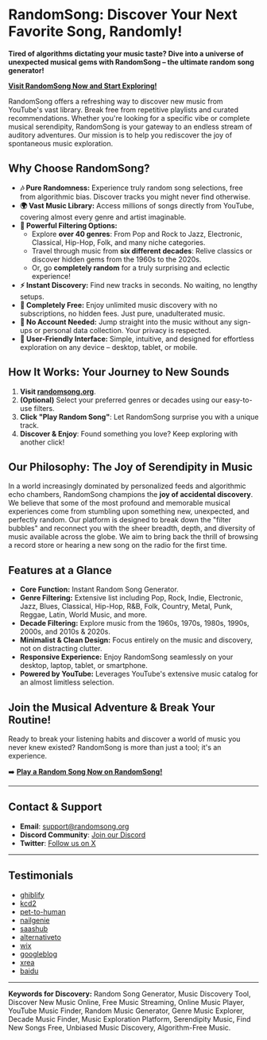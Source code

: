 # RandomSong: Discover Your Next Favorite Song, Randomly!

**Tired of algorithms dictating your music taste? Dive into a universe of unexpected musical gems with RandomSong – the ultimate random song generator!**

[**Visit RandomSong Now and Start Exploring!**](https://randomsong.org)

RandomSong offers a refreshing way to discover new music from YouTube's vast library. Break free from repetitive playlists and curated recommendations. Whether you're looking for a specific vibe or complete musical serendipity, RandomSong is your gateway to an endless stream of auditory adventures. Our mission is to help you rediscover the joy of spontaneous music exploration.

## Why Choose RandomSong?

*   **🎶 Pure Randomness:** Experience truly random song selections, free from algorithmic bias. Discover tracks you might never find otherwise.
*   **🌍 Vast Music Library:** Access millions of songs directly from YouTube, covering almost every genre and artist imaginable.
*   **🔬 Powerful Filtering Options:**
    *   Explore **over 40 genres**: From Pop and Rock to Jazz, Electronic, Classical, Hip-Hop, Folk, and many niche categories.
    *   Travel through music from **six different decades**: Relive classics or discover hidden gems from the 1960s to the 2020s.
    *   Or, go **completely random** for a truly surprising and eclectic experience!
*   **⚡ Instant Discovery:** Find new tracks in seconds. No waiting, no lengthy setups.
*   **💯 Completely Free:** Enjoy unlimited music discovery with no subscriptions, no hidden fees. Just pure, unadulterated music.
*   **👤 No Account Needed:** Jump straight into the music without any sign-ups or personal data collection. Your privacy is respected.
*   **📱 User-Friendly Interface:** Simple, intuitive, and designed for effortless exploration on any device – desktop, tablet, or mobile.

## How It Works: Your Journey to New Sounds

1.  **Visit [randomsong.org](https://randomsong.org)**.
2.  **(Optional)** Select your preferred genres or decades using our easy-to-use filters.
3.  **Click "Play Random Song"**: Let RandomSong surprise you with a unique track.
4.  **Discover & Enjoy**: Found something you love? Keep exploring with another click!

## Our Philosophy: The Joy of Serendipity in Music

In a world increasingly dominated by personalized feeds and algorithmic echo chambers, RandomSong champions the **joy of accidental discovery**. We believe that some of the most profound and memorable musical experiences come from stumbling upon something new, unexpected, and perfectly random. Our platform is designed to break down the "filter bubbles" and reconnect you with the sheer breadth, depth, and diversity of music available across the globe. We aim to bring back the thrill of browsing a record store or hearing a new song on the radio for the first time.

## Features at a Glance

*   **Core Function:** Instant Random Song Generator.
*   **Genre Filtering:** Extensive list including Pop, Rock, Indie, Electronic, Jazz, Blues, Classical, Hip-Hop, R&B, Folk, Country, Metal, Punk, Reggae, Latin, World Music, and more.
*   **Decade Filtering:** Explore music from the 1960s, 1970s, 1980s, 1990s, 2000s, and 2010s & 2020s.
*   **Minimalist & Clean Design:** Focus entirely on the music and discovery, not on distracting clutter.
*   **Responsive Experience:** Enjoy RandomSong seamlessly on your desktop, laptop, tablet, or smartphone.
*   **Powered by YouTube:** Leverages YouTube's extensive music catalog for an almost limitless selection.

## Join the Musical Adventure & Break Your Routine!

Ready to break your listening habits and discover a world of music you never knew existed? RandomSong is more than just a tool; it's an experience.

➡️ [**Play a Random Song Now on RandomSong!**](https://randomsong.org)

---

## Contact & Support

- **Email**: support@randomsong.org
- **Discord Community**: [Join our Discord](https://discord.gg/AQSrZC5j)
- **Twitter**: [Follow us on X](https://x.com/RandomsongOrg)

---

## Testimonials

- [ghiblify](https://ghiblify.run/)
- [kcd2](https://kcd2.org/)
- [pet-to-human](https://pet-to-human.com/)
- [nailgenie](https://nailgenie.org/)
- [saashub](https://www.saashub.com/randomsong-alternatives)
- [alternativeto](https://alternativeto.net/software/randsong/about/)
- [wix](https://nl.wix.com/blog/post/15-toffe-wix-website-voorbeelden-die-je-inspireren)
- [googleblog](https://developers-id.googleblog.com/2023/03/vidio-perkuat-kesuksesannya-di.html)
- [xrea](http://eivissa.s3.xrea.com/ClubSantAntoni/?no=7785/)
- [baidu](https://tieba.baidu.com/p/9706362939/)

---

**Keywords for Discovery:** Random Song Generator, Music Discovery Tool, Discover New Music Online, Free Music Streaming, Online Music Player, YouTube Music Finder, Random Music Generator, Genre Music Explorer, Decade Music Finder, Music Exploration Platform, Serendipity Music, Find New Songs Free, Unbiased Music Discovery, Algorithm-Free Music. 

